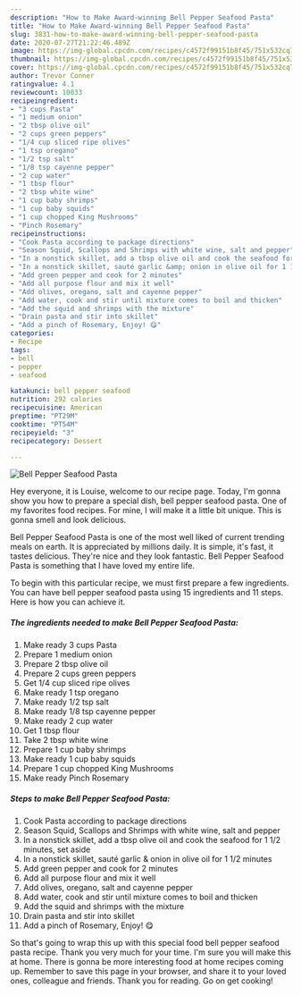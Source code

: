 ```yaml
---
description: "How to Make Award-winning Bell Pepper Seafood Pasta"
title: "How to Make Award-winning Bell Pepper Seafood Pasta"
slug: 3831-how-to-make-award-winning-bell-pepper-seafood-pasta
date: 2020-07-27T21:22:46.489Z
image: https://img-global.cpcdn.com/recipes/c4572f99151b8f45/751x532cq70/bell-pepper-seafood-pasta-recipe-main-photo.jpg
thumbnail: https://img-global.cpcdn.com/recipes/c4572f99151b8f45/751x532cq70/bell-pepper-seafood-pasta-recipe-main-photo.jpg
cover: https://img-global.cpcdn.com/recipes/c4572f99151b8f45/751x532cq70/bell-pepper-seafood-pasta-recipe-main-photo.jpg
author: Trevor Conner
ratingvalue: 4.1
reviewcount: 10033
recipeingredient:
- "3 cups Pasta"
- "1 medium onion"
- "2 tbsp olive oil"
- "2 cups green peppers"
- "1/4 cup sliced ripe olives"
- "1 tsp oregano"
- "1/2 tsp salt"
- "1/8 tsp cayenne pepper"
- "2 cup water"
- "1 tbsp flour"
- "2 tbsp white wine"
- "1 cup baby shrimps"
- "1 cup baby squids"
- "1 cup chopped King Mushrooms"
- "Pinch Rosemary"
recipeinstructions:
- "Cook Pasta according to package directions"
- "Season Squid, Scallops and Shrimps with white wine, salt and pepper"
- "In a nonstick skillet, add a tbsp olive oil and cook the seafood for 1 1/2 minutes, set aside"
- "In a nonstick skillet, sauté garlic &amp; onion in olive oil for 1 1/2 minutes"
- "Add green pepper and cook for 2 minutes"
- "Add all purpose flour and mix it well"
- "Add olives, oregano, salt and cayenne pepper"
- "Add water, cook and stir until mixture comes to boil and thicken"
- "Add the squid and shrimps with the mixture"
- "Drain pasta and stir into skillet"
- "Add a pinch of Rosemary, Enjoy! 😋"
categories:
- Recipe
tags:
- bell
- pepper
- seafood

katakunci: bell pepper seafood 
nutrition: 292 calories
recipecuisine: American
preptime: "PT29M"
cooktime: "PT54M"
recipeyield: "3"
recipecategory: Dessert

---
```



![Bell Pepper Seafood Pasta](https://img-global.cpcdn.com/recipes/c4572f99151b8f45/751x532cq70/bell-pepper-seafood-pasta-recipe-main-photo.jpg)

Hey everyone, it is Louise, welcome to our recipe page. Today, I'm gonna show you how to prepare a special dish, bell pepper seafood pasta. One of my favorites food recipes. For mine, I will make it a little bit unique. This is gonna smell and look delicious.



Bell Pepper Seafood Pasta is one of the most well liked of current trending meals on earth. It is appreciated by millions daily. It is simple, it's fast, it tastes delicious. They're nice and they look fantastic. Bell Pepper Seafood Pasta is something that I have loved my entire life.


To begin with this particular recipe, we must first prepare a few ingredients. You can have bell pepper seafood pasta using 15 ingredients and 11 steps. Here is how you can achieve it.

<!--inarticleads1-->

##### The ingredients needed to make Bell Pepper Seafood Pasta:

1. Make ready 3 cups Pasta
1. Prepare 1 medium onion
1. Prepare 2 tbsp olive oil
1. Prepare 2 cups green peppers
1. Get 1/4 cup sliced ripe olives
1. Make ready 1 tsp oregano
1. Make ready 1/2 tsp salt
1. Make ready 1/8 tsp cayenne pepper
1. Make ready 2 cup water
1. Get 1 tbsp flour
1. Take 2 tbsp white wine
1. Prepare 1 cup baby shrimps
1. Make ready 1 cup baby squids
1. Prepare 1 cup chopped King Mushrooms
1. Make ready Pinch Rosemary




<!--inarticleads2-->

##### Steps to make Bell Pepper Seafood Pasta:

1. Cook Pasta according to package directions
1. Season Squid, Scallops and Shrimps with white wine, salt and pepper
1. In a nonstick skillet, add a tbsp olive oil and cook the seafood for 1 1/2 minutes, set aside
1. In a nonstick skillet, sauté garlic &amp; onion in olive oil for 1 1/2 minutes
1. Add green pepper and cook for 2 minutes
1. Add all purpose flour and mix it well
1. Add olives, oregano, salt and cayenne pepper
1. Add water, cook and stir until mixture comes to boil and thicken
1. Add the squid and shrimps with the mixture
1. Drain pasta and stir into skillet
1. Add a pinch of Rosemary, Enjoy! 😋




So that's going to wrap this up with this special food bell pepper seafood pasta recipe. Thank you very much for your time. I'm sure you will make this at home. There is gonna be more interesting food at home recipes coming up. Remember to save this page in your browser, and share it to your loved ones, colleague and friends. Thank you for reading. Go on get cooking!
